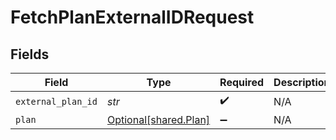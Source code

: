 # FetchPlanExternalIDRequest


## Fields

| Field                                                | Type                                                 | Required                                             | Description                                          |
| ---------------------------------------------------- | ---------------------------------------------------- | ---------------------------------------------------- | ---------------------------------------------------- |
| `external_plan_id`                                   | *str*                                                | :heavy_check_mark:                                   | N/A                                                  |
| `plan`                                               | [Optional[shared.Plan]](../../models/shared/plan.md) | :heavy_minus_sign:                                   | N/A                                                  |